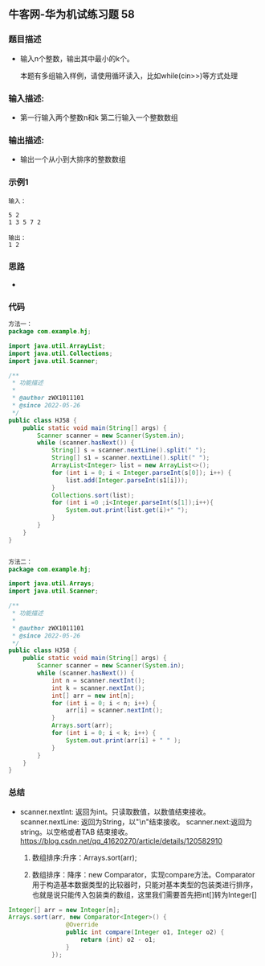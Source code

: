 ## 牛客网-华为机试练习题 58

### 题目描述

*   输入n个整数，输出其中最小的k个。

    本题有多组输入样例，请使用循环读入，比如while(cin>>)等方式处理

### 输入描述:

+   第一行输入两个整数n和k
    第二行输入一个整数数组

### 输出描述:

*  输出一个从小到大排序的整数数组

### 示例1

```
输入：

5 2
1 3 5 7 2

输出：
1 2
```
### 思路
*   
### 代码

```Java
方法一：
package com.example.hj;

import java.util.ArrayList;
import java.util.Collections;
import java.util.Scanner;

/**
 * 功能描述
 *
 * @author zWX1011101
 * @since 2022-05-26
 */
public class HJ58 {
    public static void main(String[] args) {
        Scanner scanner = new Scanner(System.in);
        while (scanner.hasNext()) {
            String[] s = scanner.nextLine().split(" ");
            String[] s1 = scanner.nextLine().split(" ");
            ArrayList<Integer> list = new ArrayList<>();
            for (int i = 0; i < Integer.parseInt(s[0]); i++) {
                list.add(Integer.parseInt(s1[i]));
            }
            Collections.sort(list);
            for (int i =0 ;i<Integer.parseInt(s[1]);i++){
                System.out.print(list.get(i)+" ");
            }
        }
    }
}


方法二：
package com.example.hj;

import java.util.Arrays;
import java.util.Scanner;

/**
 * 功能描述
 *
 * @author zWX1011101
 * @since 2022-05-26
 */
public class HJ58 {
    public static void main(String[] args) {
        Scanner scanner = new Scanner(System.in);
        while (scanner.hasNext()) {
            int n = scanner.nextInt();
            int k = scanner.nextInt();
            int[] arr = new int[n];
            for (int i = 0; i < n; i++) {
                arr[i] = scanner.nextInt();
            }
            Arrays.sort(arr);
            for (int i = 0; i < k; i++) {
                System.out.print(arr[i] + " " );
            }
        }
    }
}

```
### 总结
*  scanner.nextInt: 返回为int。只读取数值，以数值结束接收。
   scanner.nextLine: 返回为String，以"\n"结束接收。
   scanner.next:返回为string。以空格或者TAB 结束接收。
   https://blog.csdn.net/qq_41620270/article/details/120582910

   1.   数组排序:升序：Arrays.sort(arr);

   2.   数组排序：降序：new Comparator，实现compare方法。Comparator用于构造基本数据类型的比较器时，只能对基本类型的包装类进行排序，也就是说只能传入包装类的数组，这里我们需要首先把int[]转为Integer[]
   
```Java
Integer[] arr = new Integer[n];
Arrays.sort(arr, new Comparator<Integer>() {
                @Override
                public int compare(Integer o1, Integer o2) {
                    return (int) o2 - o1;
                }
            });
```
